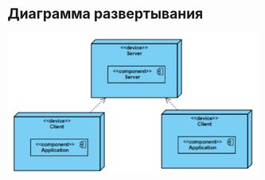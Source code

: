 # Диаграмма развертывания

![Диаграмма развертывания](https://github.com/KevinPozitive/client-server-application-requirements/blob/master/Диаграммы/Deployment/Deployment.jpg)
